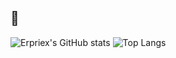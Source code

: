 ## 👋
![Erpriex's GitHub stats](https://github-readme-stats.vercel.app/api?username=Erpriex&theme=dark)
![Top Langs](https://github-readme-stats.vercel.app/api/top-langs/?username=Erpriex&layout=compact&theme=dark)
